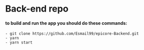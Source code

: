 # Back-end repo

#### to build and run the app you should do these commands:

```
- git clone https://github.com/Esmail99/epicore-Backend.git
- yarn
- yarn start
```

